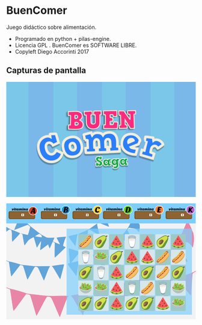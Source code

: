 # BuenComer
Juego didáctico sobre alimentación.

* Programado en python + pilas-engine.
* Licencia GPL . BuenComer es SOFTWARE LIBRE.
* Copyleft Diego Accorinti 2017

## Capturas de pantalla

![Pantalla de inicio](readme/screenshot_01.png)

![Jugando](readme/screenshot_02.png)
